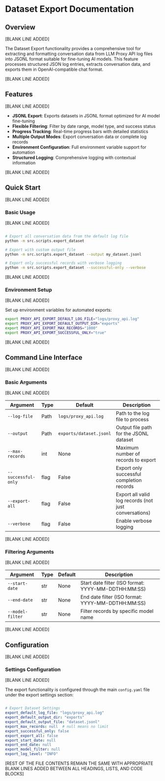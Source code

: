# Dataset Export Documentation

## Overview

[BLANK LINE ADDED]

The Dataset Export functionality provides a comprehensive tool for extracting and formatting conversation data from LLM Proxy API log files into JSONL format suitable for fine-tuning AI models. This feature processes structured JSON log entries, extracts conversation data, and exports them in OpenAI-compatible chat format.

[BLANK LINE ADDED]

## Features

[BLANK LINE ADDED]

- **JSONL Export**: Exports datasets in JSONL format optimized for AI model fine-tuning
- **Flexible Filtering**: Filter by date range, model type, and success status
- **Progress Tracking**: Real-time progress bars with detailed statistics
- **Multiple Output Modes**: Export conversation data or complete log records
- **Environment Configuration**: Full environment variable support for automation
- **Structured Logging**: Comprehensive logging with contextual information

[BLANK LINE ADDED]

## Quick Start

[BLANK LINE ADDED]

### Basic Usage

[BLANK LINE ADDED]

```bash

# Export all conversation data from the default log file
python -m src.scripts.export_dataset

# Export with custom output file
python -m src.scripts.export_dataset --output my_dataset.jsonl

# Export only successful records with verbose logging
python -m src.scripts.export_dataset --successful-only --verbose
```

[BLANK LINE ADDED]

### Environment Setup

[BLANK LINE ADDED]

Set up environment variables for automated exports:

```bash
export PROXY_API_EXPORT_DEFAULT_LOG_FILE="logs/proxy_api.log"
export PROXY_API_EXPORT_DEFAULT_OUTPUT_DIR="exports"
export PROXY_API_EXPORT_MAX_RECORDS="1000"
export PROXY_API_EXPORT_SUCCESSFUL_ONLY="true"
```

[BLANK LINE ADDED]

## Command Line Interface

[BLANK LINE ADDED]

### Basic Arguments

[BLANK LINE ADDED]

| Argument | Type | Default | Description |
|----------|------|---------|-------------|
| `--log-file` | Path | `logs/proxy_api.log` | Path to the log file to process |
| `--output` | Path | `exports/dataset.jsonl` | Output file path for the JSONL dataset |
| `--max-records` | int | None | Maximum number of records to export |
| `--successful-only` | flag | False | Export only successful completion records |
| `--export-all` | flag | False | Export all valid log records (not just conversations) |
| `--verbose` | flag | False | Enable verbose logging |

[BLANK LINE ADDED]

### Filtering Arguments

[BLANK LINE ADDED]

| Argument | Type | Default | Description |
|----------|------|---------|-------------|
| `--start-date` | str | None | Start date filter (ISO format: YYYY-MM-DDTHH:MM:SS) |
| `--end-date` | str | None | End date filter (ISO format: YYYY-MM-DDTHH:MM:SS) |
| `--model-filter` | str | None | Filter records by specific model name |

[BLANK LINE ADDED]

## Configuration

[BLANK LINE ADDED]

### Settings Configuration

[BLANK LINE ADDED]

The export functionality is configured through the main `config.yaml` file under the export settings section:

```yaml

# Export Dataset Settings
export_default_log_file: "logs/proxy_api.log"
export_default_output_dir: "exports"
export_default_output_file: "dataset.jsonl"
export_max_records: null  # null means no limit
export_successful_only: false
export_export_all: false
export_start_date: null
export_end_date: null
export_model_filter: null
export_log_level: "INFO"
```

[REST OF THE FILE CONTENTS REMAIN THE SAME WITH APPROPRIATE BLANK LINES ADDED BETWEEN ALL HEADINGS, LISTS, AND CODE BLOCKS]
